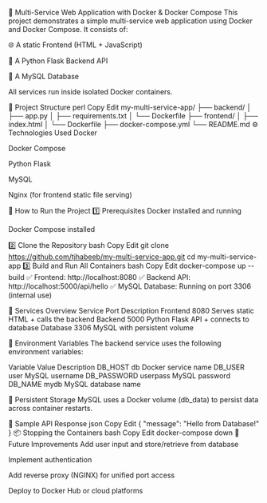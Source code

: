 🚀 Multi-Service Web Application with Docker & Docker Compose
This project demonstrates a simple multi-service web application using Docker and Docker Compose. It consists of:

🌐 A static Frontend (HTML + JavaScript)

🐍 A Python Flask Backend API

🐬 A MySQL Database

All services run inside isolated Docker containers.

📁 Project Structure
perl
Copy
Edit
my-multi-service-app/
├── backend/
│   ├── app.py
│   ├── requirements.txt
│   └── Dockerfile
├── frontend/
│   ├── index.html
│   └── Dockerfile
├── docker-compose.yml
└── README.md
⚙️ Technologies Used
Docker

Docker Compose

Python Flask

MySQL

Nginx (for frontend static file serving)

🚀 How to Run the Project
1️⃣ Prerequisites
Docker installed and running

Docker Compose installed

2️⃣ Clone the Repository
bash
Copy
Edit
git clone https://github.com/tjhabeeb/my-multi-service-app.git
cd my-multi-service-app
3️⃣ Build and Run All Containers
bash
Copy
Edit
docker-compose up --build
✅ Frontend: http://localhost:8080
✅ Backend API: http://localhost:5000/api/hello
✅ MySQL Database: Running on port 3306 (internal use)

📝 Services Overview
Service	Port	Description
Frontend	8080	Serves static HTML + calls the backend
Backend	5000	Python Flask API + connects to database
Database	3306	MySQL with persistent volume

📡 Environment Variables
The backend service uses the following environment variables:

Variable	Value	Description
DB_HOST	db	Docker service name
DB_USER	user	MySQL username
DB_PASSWORD	userpass	MySQL password
DB_NAME	mydb	MySQL database name

💾 Persistent Storage
MySQL uses a Docker volume (db_data) to persist data across container restarts.

🔗 Sample API Response
json
Copy
Edit
{
  "message": "Hello from Database!"
}
📦 Stopping the Containers
bash
Copy
Edit
docker-compose down
🌟 Future Improvements
Add user input and store/retrieve from database

Implement authentication

Add reverse proxy (NGINX) for unified port access

Deploy to Docker Hub or cloud platforms
